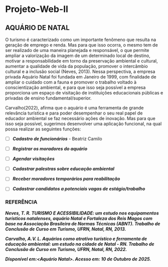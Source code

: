 # Projeto-Web-II

## AQUÁRIO DE NATAL
 
O turismo é caracterizado como um importante fenômeno que resulta na geração de emprego e renda. Mas para que isso ocorra, o mesmo tem de ser realizado de uma maneira planejada e responsável, o que permite ampliar a valorização da imagem de um determinado local de destino, motivar a responsabilidade em torno da preservação ambiental e cultural, aumentar a qualidade de vida da população, promover o intercâmbio cultural e a inclusão social (Neves, 2013). Nessa perspectiva, a empresa privada Aquário Natal foi fundada em Janeiro de 1999, com finalidade de ampliar o cuidado com a fauna e promover o trabalho voltado à conscientização ambiental, e para que isso seja possível a empresa proporciona um espaço de visitação de instituições educacionais públicas e privadas de ensino fundamental/superior. 

Carvalho(2022), afirma que o aquário é uma ferramenta de grande relevância turística e para poder desempenhar o seu real papel de educador ambiental se faz necessário ações de inovação. Mas para que isso seja possível, sugerimos desenvolver uma aplicação funcional, na qual possa realizar as seguintes funções: 

- [ ] __*Cadastro de funcionários*__  - Beatriz Camilo
- [ ] __*Registrar os moradores do aquário*__ 
- [ ] __*Agendar visitações*__ 
- [ ] __*Cadastrar palestras sobre educação ambiental*__ 
- [ ] __*Receber moradores temporários para reabilitação*__ 
- [ ] __*Cadastrar candidatos a potenciais vagas de estágio/trabalho*__


### REFERÊNCIA

__*Neves, T. R. TURISMO E ACESSIBILIDADE: um estudo nos equipamentos turísticos natalenses, aquário Natal e Fortaleza dos Reis Magos com base na Associação Brasileira de Normas Técnicas (ABNT). Trabalho de Conclusão de Curso em Turismo, UFRN, Natal, RN, 2013.*__

__*Carvalho, A.V. L. Aquários como atrativo turístico e ferramenta de educação ambiental: um estudo na cidade de Natal - RN. Trabalho de Conclusão de Curso em Turismo, UFRN, Natal, RN, 2022.*__

__*Disponível em:<Aquário Natal>. Acesso em: 10 de Outubro de 2025.*__ 
